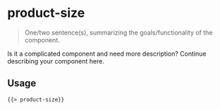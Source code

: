 # product-size

> One/two sentence(s), summarizing the goals/functionality of the component.

Is it a complicated component and need more description? Continue describing your component here.

## Usage

```html
{{> product-size}}
```
